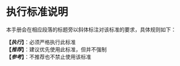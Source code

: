 
# **执行标准说明**

本手册会在相应段落的标题旁以斜体标注对该标准的要求，具体规则如下：

**【_执行_】**：必须严格执行此标准  
**【_推荐_】**：建议优先使用此标准，但并不强制  
**【_参考_】**：不推荐也不禁止使用该标准

